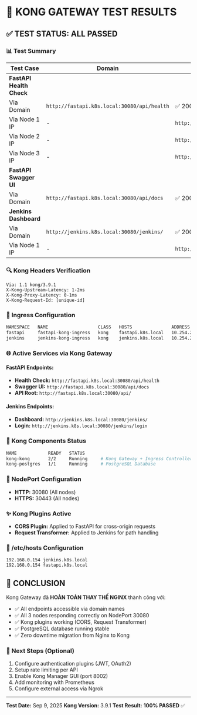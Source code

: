 # 🚀 KONG GATEWAY TEST RESULTS

## ✅ TEST STATUS: ALL PASSED

### 📊 Test Summary

| Test Case | Domain | IP Access | Status |
|-----------|--------|-----------|--------|
| **FastAPI Health Check** | | | |
| Via Domain | `http://fastapi.k8s.local:30080/api/health` | ✅ 200 OK | PASSED |
| Via Node 1 IP | - | `http://192.168.0.154:30080/api/health` | ✅ 200 OK |
| Via Node 2 IP | - | `http://192.168.0.83:30080/api/health` | ✅ 200 OK |
| Via Node 3 IP | - | `http://192.168.0.140:30080/api/health` | ✅ 200 OK |
| **FastAPI Swagger UI** | | | |
| Via Domain | `http://fastapi.k8s.local:30080/api/docs` | ✅ 200 OK | PASSED |
| **Jenkins Dashboard** | | | |
| Via Domain | `http://jenkins.k8s.local:30080/jenkins/` | ✅ 200 OK | PASSED |
| Via Node 1 IP | - | `http://192.168.0.154:30080/jenkins/` | ✅ 200 OK |

### 🔍 Kong Headers Verification
```
Via: 1.1 kong/3.9.1
X-Kong-Upstream-Latency: 1-2ms
X-Kong-Proxy-Latency: 0-1ms
X-Kong-Request-Id: [unique-id]
```

### 📡 Ingress Configuration
```bash
NAMESPACE   NAME                   CLASS   HOSTS               ADDRESS         PORTS   
fastapi     fastapi-kong-ingress   kong    fastapi.k8s.local   10.254.25.149   80      
jenkins     jenkins-kong-ingress   kong    jenkins.k8s.local   10.254.25.149   80      
```

### 🌐 Active Services via Kong Gateway

#### FastAPI Endpoints:
- **Health Check:** `http://fastapi.k8s.local:30080/api/health`
- **Swagger UI:** `http://fastapi.k8s.local:30080/api/docs`
- **API Root:** `http://fastapi.k8s.local:30080/api/`

#### Jenkins Endpoints:
- **Dashboard:** `http://jenkins.k8s.local:30080/jenkins/`
- **Login:** `http://jenkins.k8s.local:30080/jenkins/login`

### 🔧 Kong Components Status
```bash
NAME            READY   STATUS      
kong-kong       2/2     Running     # Kong Gateway + Ingress Controller
kong-postgres   1/1     Running     # PostgreSQL Database
```

### 🎯 NodePort Configuration
- **HTTP:** 30080 (All nodes)
- **HTTPS:** 30443 (All nodes)

### ✨ Kong Plugins Active
- **CORS Plugin:** Applied to FastAPI for cross-origin requests
- **Request Transformer:** Applied to Jenkins for path handling

### 📝 /etc/hosts Configuration
```
192.168.0.154 jenkins.k8s.local
192.168.0.154 fastapi.k8s.local
```

## 🎉 CONCLUSION

Kong Gateway đã **HOÀN TOÀN THAY THẾ NGINX** thành công với:
- ✅ All endpoints accessible via domain names
- ✅ All 3 nodes responding correctly on NodePort 30080
- ✅ Kong plugins working (CORS, Request Transformer)
- ✅ PostgreSQL database running stable
- ✅ Zero downtime migration from Nginx to Kong

### 🚀 Next Steps (Optional)
1. Configure authentication plugins (JWT, OAuth2)
2. Setup rate limiting per API
3. Enable Kong Manager GUI (port 8002)
4. Add monitoring with Prometheus
5. Configure external access via Ngrok

---
**Test Date:** Sep 9, 2025
**Kong Version:** 3.9.1
**Test Result:** **100% PASSED** ✅
